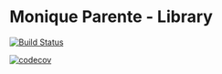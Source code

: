 # Monique Parente - Library

[![Build Status](https://github.com/MoniqueParente/EstudoTestes)](https://github.com/MoniqueParente/EstudoTestes)

[![codecov](https://github.com/MoniqueParente/EstudoTestes)](https://app.codecov.io/account/gh/MoniqueParente)

